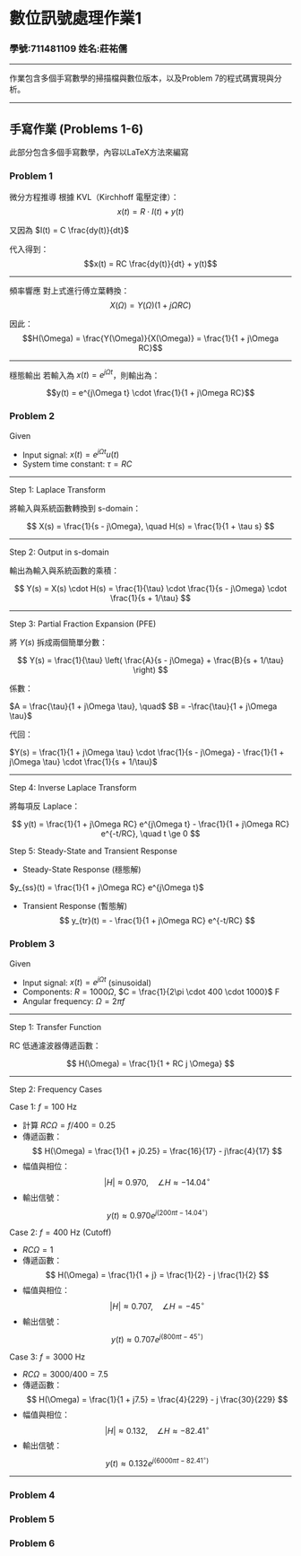 # 數位訊號處理作業1
### 學號:711481109 姓名:莊祐儒
---
作業包含多個手寫數學的掃描檔與數位版本，以及Problem 7的程式碼實現與分析。

---

## **手寫作業 (Problems 1-6)**
此部分包含多個手寫數學，內容以LaTeX方法來編寫


###  Problem 1 

微分方程推導
根據 KVL（Kirchhoff 電壓定律）：
$$x(t) = R \cdot I(t) + y(t)$$  

又因為 $I(t) = C \frac{dy(t)}{dt}$

代入得到：
$$x(t) = RC \frac{dy(t)}{dt} + y(t)$$  



---

頻率響應
對上式進行傅立葉轉換：
$$X(\Omega) = Y(\Omega)(1 + j\Omega RC)$$ 

因此：
$$H(\Omega) = \frac{Y(\Omega)}{X(\Omega)} = \frac{1}{1 + j\Omega RC}$$  

---

穩態輸出
若輸入為 $x(t) = e^{j\Omega t}$，則輸出為：

$$y(t) = e^{j\Omega t} \cdot \frac{1}{1 + j\Omega RC}$$  


###  Problem 2 


Given
* Input signal: $x(t) = e^{j\Omega t} u(t)$  
* System time constant: $\tau = RC$  

---

Step 1: Laplace Transform

將輸入與系統函數轉換到 s-domain：

$$
X(s) = \frac{1}{s - j\Omega}, \quad
H(s) = \frac{1}{1 + \tau s}
$$



---

Step 2: Output in s-domain

輸出為輸入與系統函數的乘積：

$$
Y(s) = X(s) \cdot H(s) = \frac{1}{\tau} \cdot \frac{1}{s - j\Omega} \cdot \frac{1}{s + 1/\tau}
$$

---

Step 3: Partial Fraction Expansion (PFE)

將 $Y(s)$ 拆成兩個簡單分數：

$$
Y(s) = \frac{1}{\tau} \left( \frac{A}{s - j\Omega} + \frac{B}{s + 1/\tau} \right)
$$

係數：

$A = \frac{\tau}{1 + j\Omega \tau}, \quad$
$B = -\frac{\tau}{1 + j\Omega \tau}$

代回：

$Y(s) = \frac{1}{1 + j\Omega \tau} \cdot \frac{1}{s - j\Omega} - \frac{1}{1 + j\Omega \tau} \cdot \frac{1}{s + 1/\tau}$


---

Step 4: Inverse Laplace Transform

將每項反 Laplace：

$$
y(t) = \frac{1}{1 + j\Omega RC} e^{j\Omega t} - \frac{1}{1 + j\Omega RC} e^{-t/RC}, \quad t \ge 0
$$

Step 5: Steady-State and Transient Response

- Steady-State Response (穩態解)
  
$y_{ss}(t) = \frac{1}{1 + j\Omega RC} e^{j\Omega t}$



- Transient Response (暫態解)
$$
y_{tr}(t) = - \frac{1}{1 + j\Omega RC} e^{-t/RC}
$$

###  Problem 3

Given
* Input signal: $x(t) = e^{j\Omega t}$ (sinusoidal)  
* Components: $R = 1000 \Omega$, $C = \frac{1}{2\pi \cdot 400 \cdot 1000}$ F  
* Angular frequency: $\Omega = 2 \pi f$  

---

Step 1: Transfer Function

RC 低通濾波器傳遞函數：

$$
H(\Omega) = \frac{1}{1 + RC j \Omega}
$$


---

Step 2: Frequency Cases

Case 1: $f = 100$ Hz
* 計算 $RC \Omega = f/400 = 0.25$
* 傳遞函數：
$$
H(\Omega) = \frac{1}{1 + j0.25} = \frac{16}{17} - j\frac{4}{17}
$$
* 幅值與相位：
$$
|H| \approx 0.970, \quad \angle H \approx -14.04^\circ
$$
* 輸出信號：
$$
y(t) \approx 0.970 e^{j(200\pi t - 14.04^\circ)}
$$

Case 2: $f = 400$ Hz (Cutoff)
* $RC \Omega = 1$  
* 傳遞函數：
$$
H(\Omega) = \frac{1}{1 + j} = \frac{1}{2} - j \frac{1}{2}
$$
* 幅值與相位：
$$
|H| \approx 0.707, \quad \angle H = -45^\circ
$$
* 輸出信號：
$$
y(t) \approx 0.707 e^{j(800\pi t - 45^\circ)}
$$

Case 3: $f = 3000$ Hz
* $RC \Omega = 3000/400 = 7.5$  
* 傳遞函數：
$$
H(\Omega) = \frac{1}{1 + j7.5} = \frac{4}{229} - j \frac{30}{229}
$$
* 幅值與相位：
$$
|H| \approx 0.132, \quad \angle H \approx -82.41^\circ
$$
* 輸出信號：
$$
y(t) \approx 0.132 e^{j(6000\pi t - 82.41^\circ)}
$$

---
###  Problem 4
###  Problem 5
###  Problem 6

